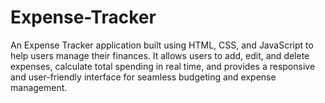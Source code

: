# Expense-Tracker
An Expense Tracker application built using HTML, CSS, and JavaScript to help users manage their finances. It allows users to add, edit, and delete expenses, calculate total spending in real time, and provides a responsive and user-friendly interface for seamless budgeting and expense management.
